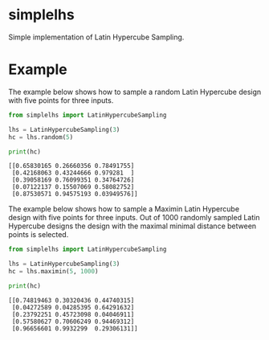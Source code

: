# simplelhs
Simple implementation of Latin Hypercube Sampling.

# Example

The example below shows how to sample a random Latin Hypercube design with five points for three inputs.

```python
from simplelhs import LatinHypercubeSampling

lhs = LatinHypercubeSampling(3)
hc = lhs.random(5)

print(hc)
```

```
[[0.65830165 0.26660356 0.78491755]
 [0.42168063 0.43244666 0.979281  ]
 [0.39058169 0.76099351 0.34764726]
 [0.07122137 0.15507069 0.58082752]
 [0.87530571 0.94575193 0.03949576]]
 ```

The example below shows how to sample a Maximin Latin Hypercube design with five points for three inputs. Out of 1000 randomly sampled Latin Hypercube designs the design with the maximal minimal distance between points is selected.

```python
from simplelhs import LatinHypercubeSampling

lhs = LatinHypercubeSampling(3)
hc = lhs.maximin(5, 1000)

print(hc)
```

```
[[0.74819463 0.30320436 0.44740315]
 [0.04272589 0.04285395 0.64291632]
 [0.23792251 0.45723098 0.04046911]
 [0.57580627 0.70606249 0.94469312]
 [0.96656601 0.9932299  0.29306131]]
 ```
 